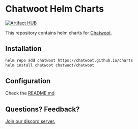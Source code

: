 # Chatwoot Helm Charts
[![Artifact HUB](https://img.shields.io/endpoint?url=https://artifacthub.io/badge/repository/artifact-hub)](https://artifacthub.io/packages/helm/chatwoot/chatwoot)

This repository contains helm charts for [Chatwoot](https://github.com/chatwoot/chatwoot).

## Installation
```bash
helm repo add chatwoot https://chatwoot.github.io/charts
helm install chatwoot chatwoot/chatwoot
```

## Configuration
Check the [README.md](./charts/chatwoot/README.md)

## Questions? Feedback?
[Join our discord server.](https://discord.gg/cJXdrwS)
